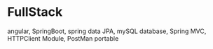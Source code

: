 # FullStack
angular, SpringBoot, spring data JPA, mySQL database, Spring MVC, HTTPClient Module, PostMan portable
